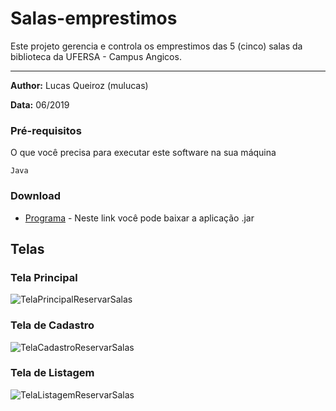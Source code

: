 # Salas-emprestimos

Este projeto gerencia e controla os emprestimos das 5 (cinco) salas da biblioteca da UFERSA - Campus Angicos.

---

**Author:** Lucas Queiroz (mulucas)

**Data:** 06/2019

### Pré-requisitos

O que você precisa para executar este software na sua máquina

```
Java
```

### Download

* [Programa](https://drive.google.com/open?id=1CNv6bubRtKqtNjqkK-rieJzmh3kEM6aB) - Neste link você pode baixar a aplicação .jar 




## Telas

### Tela Principal
![TelaPrincipalReservarSalas](https://user-images.githubusercontent.com/35462940/59717179-e498b300-91ed-11e9-91dc-95e3f2aa430a.png)

### Tela de Cadastro 
![TelaCadastroReservarSalas](https://user-images.githubusercontent.com/35462940/59717194-e95d6700-91ed-11e9-9dea-d952fe512ee3.png)

### Tela de Listagem
![TelaListagemReservarSalas](https://user-images.githubusercontent.com/35462940/59717209-f11d0b80-91ed-11e9-82f5-a24d438a1abd.png)
